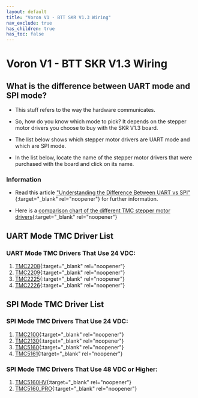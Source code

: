 ```yaml
---
layout: default
title: "Voron V1 - BTT SKR V1.3 Wiring"
nav_exclude: true
has_children: true
has_toc: false
---
```


# Voron V1 - BTT SKR V1.3 Wiring

## What is the difference between UART mode and SPI mode?

* This stuff refers to the way the hardware communicates.

* So, how do you know which mode to pick? It depends on the stepper motor drivers you choose to buy with the SKR V1.3 board.

* The list below shows which stepper motor drivers are UART mode and which are SPI mode.

* In the list below, locate the name of the stepper motor drivers that were purchased with the board and click on its name.

### Information

* Read this article ["Understanding the Difference Between UART vs SPI" ](./images/What_is_the_Difference_Between_SPI_vs_UART.pdf#toolbar=1&page=1){:target="_blank" rel="noopener"} for further information.

* Here is a [comparison chart of the different TMC stepper motor drivers](https://learn.watterott.com/silentstepstick/comparison/){:target="_blank" rel="noopener"}


## UART Mode TMC Driver List

### UART Mode TMC Drivers That Use 24 VDC:

1.  [TMC2208](./v1_skr13_uart_wiring#voron-v1---skr-v13-tmc2208-tmc2209-tmc2225-or-tmc2226){:target="_blank" rel="noopener"}
2.  [TMC2209](./v1_skr13_uart_wiring#voron-v1---skr-v13-tmc2208-tmc2209-tmc2225-or-tmc2226){:target="_blank" rel="noopener"}
3.  [TMC2225](./v1_skr13_uart_wiring#voron-v1---skr-v13-tmc2208-tmc2209-tmc2225-or-tmc2226){:target="_blank" rel="noopener"}
4.  [TMC2226](./v1_skr13_uart_wiring#voron-v1---skr-v13-tmc2208-tmc2209-tmc2225-or-tmc2226){:target="_blank" rel="noopener"}


## SPI Mode TMC Driver List

### SPI Mode TMC Drivers That Use 24 VDC:

1.  [TMC2100](./v1_skr13_spi_wiring#voron-v1---skr-v13-tmc2100-tmc2130-tmc5160-tmc5161-tmc5160hv-tmc5160pro){:target="_blank" rel="noopener"}
2.  [TMC2130](./v1_skr13_spi_wiring#voron-v1---skr-v13-tmc2100-tmc2130-tmc5160-tmc5161-tmc5160hv-tmc5160pro){:target="_blank" rel="noopener"}
3.  [TMC5160](./v1_skr13_spi_wiring#voron-v1---skr-v13-tmc2100-tmc2130-tmc5160-tmc5161-tmc5160hv-tmc5160pro){:target="_blank" rel="noopener"}
4.  [TMC5161](./v1_skr13_spi_wiring#voron-v1---skr-v13-tmc2100-tmc2130-tmc5160-tmc5161-tmc5160hv-tmc5160pro){:target="_blank" rel="noopener"}

### SPI Mode TMC Drivers That Use 48 VDC or Higher:

1. [TMC5160HV](./v1_skr13_spi_wiring#voron-v1---skr-v13-tmc2100-tmc2130-tmc5160-tmc5161-tmc5160hv-tmc5160pro){:target="_blank" rel="noopener"}
2. [TMC5160_PRO](./v1_skr13_spi_wiring#voron-v1---skr-v13-tmc2100-tmc2130-tmc5160-tmc5161-tmc5160hv-tmc5160pro){:target="_blank" rel="noopener"}